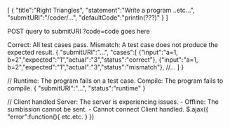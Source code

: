 [
	{
		"title":"Right Triangles",
		"statement":"Write a program ..etc...",
		"submitURI":"/coder/...",
		"defaultCode":"println(???)"
	}
]

POST query
to submitURI
?code=code goes here


Correct: All test cases pass.
Mismatch: A test case does not produce the expected result.
{
	"submitURI":"...",
	"cases":[
		{"input":"a=1, b=2","expected":"1","actual":"3","status":"correct"},
		{"input":"a=1, b=2","expected":"1","actual":"3","status":"mismatch"},
		//...
	]
}


// 
Runtime: The program fails on a test case.
Compile: The program fails to compile.
{
	"submitURI":"...",
	"status":"runtime"
}


// Client handled
Server: The server is experiencing issues. - 
Offline: The sumbission cannot be sent. - Cannot connect
Client handled.
$.ajax({
	"error":function(){
		etc.etc.
	}
})